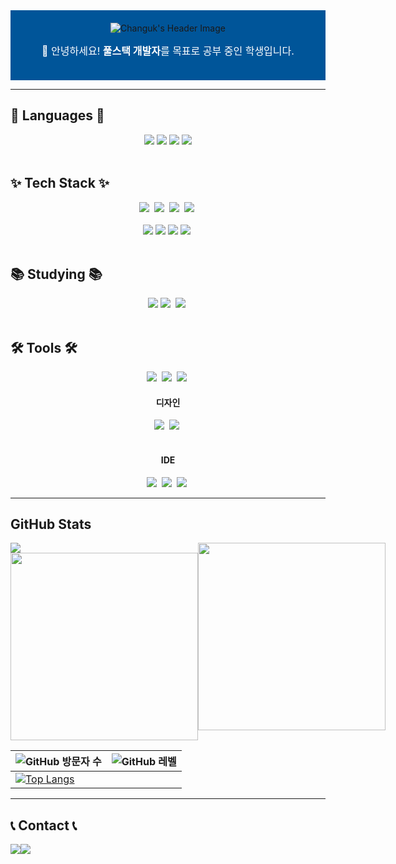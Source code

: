 <!--
**Chochanguk/Chochanguk** is a ✨ _special_ ✨ repository because its `README.md` (this file) appears on your GitHub profile.

Here are some ideas to get you started:

- 🔭 I’m currently working on ...
- 🌱 I’m currently learning ...
- 👯 I’m looking to collaborate on ...
- 🤔 I’m looking for help with ...
- 💬 Ask me about ...
- 📫 How to reach me: ...
- 😄 Pronouns: ...
- ⚡ Fun fact: ...
-->


<!-- 프로필 헤더 -->
<div align="center" style="background-color: #005599; padding: 20px; text-align: center;">
  <img src="https://capsule-render.vercel.app/api?type=Venom&color=005599&height=150&section=header&text=Hello%20World!%20I'm%20Changuk&animation=fadeIn&fontColor=000000&fontSize=40" alt="Changuk's Header Image"/>
  <p style="font-size: 16px; color: white; margin-top: 15px;">
    👋 안녕하세요! <strong>풀스택 개발자</strong>를 목표로 공부 중인 학생입니다.
  </p>
</div>

- - -

<!-- 사용 가능 언어 -->
## 💬 Languages 💬
<div align="center">
  <img src="https://img.shields.io/badge/java-007396?style=for-the-badge&logo=java&logoColor=white"> 
  <img src="https://img.shields.io/badge/c++-00599C?style=for-the-badge&logo=c%2B%2B&logoColor=white">
  <img src="https://img.shields.io/badge/python-3776AB?style=for-the-badge&logo=python&logoColor=white"> 
  <img src="https://img.shields.io/badge/Dart-0175C2?style=for-the-badge&logo=dart&logoColor=white"> 
</div>
<br>

<!-- 기술 스택 -->
## ✨ Tech Stack ✨
<div align="center">
  <img src="https://img.shields.io/badge/react-20232a.svg?style=for-the-badge&logo=react&logoColor=61DAFB" />&nbsp
  <img src="https://img.shields.io/badge/javascript-F7DF1E.svg?style=for-the-badge&logo=javascript&logoColor=20232a" />&nbsp
  <img src="https://img.shields.io/badge/html5-E34F26.svg?style=for-the-badge&logo=html5&logoColor=white" />&nbsp 
  <img src="https://img.shields.io/badge/css3-1572B6.svg?style=for-the-badge&logo=css3&logoColor=white" />&nbsp
</div>
<br>
<div align="center">
  <img src="https://img.shields.io/badge/flutter-02569B?style=for-the-badge&logo=flutter&logoColor=white">
  <img src="https://img.shields.io/badge/mysql-4479A1?style=for-the-badge&logo=mysql&logoColor=white"> 
  <img src="https://img.shields.io/badge/linux-FCC624?style=for-the-badge&logo=linux&logoColor=black"> 
  <img src="https://img.shields.io/badge/Spring Boot-6DB33F?style=for-the-badge&logo=spring boot&logoColor=white" />&nbsp
</div>
<br>

<!-- 공부 중인 내용 -->
## 📚 Studying 📚
<div align="center">
  <img src="https://img.shields.io/badge/flutter-02569B?style=for-the-badge&logo=flutter&logoColor=white">
  <img src="https://img.shields.io/badge/react-20232a.svg?style=for-the-badge&logo=react&logoColor=61DAFB" />&nbsp
  <img src="https://img.shields.io/badge/Spring Boot-6DB33F?style=for-the-badge&logo=spring boot&logoColor=white" />&nbsp
</div>
<br>

<!-- 도구 -->
## 🛠 Tools 🛠
<div align="center">
  <img src="https://img.shields.io/badge/git-F05033.svg?style=for-the-badge&logo=git&logoColor=white" />&nbsp
  <img src="https://img.shields.io/badge/github-181717.svg?style=for-the-badge&logo=github&logoColor=white" />&nbsp
  <img src="https://img.shields.io/badge/Notion-F3F3F3.svg?style=for-the-badge&logo=notion&logoColor=black" />&nbsp
</div>
<div align="center"> <h4>디자인</h4>
  <img src="https://img.shields.io/badge/Canva-00C4CC?style=for-the-badge&logo=canva&logoColor=37abff" />&nbsp
  <img src="https://img.shields.io/badge/figma-F24E1E.svg?style=for-the-badge&logo=figma&logoColor=white" />&nbsp
</div>
<br>
<div align="center"> <h4>IDE</h4>
  <img src="https://img.shields.io/badge/VSCode-007ACC?style=for-the-badge&logo=visual-studio-code&logoColor=white" />&nbsp
  <img src="https://img.shields.io/badge/IntelliJ IDEA-2C2C32.svg?style=for-the-badge&logo=intellijidea&logoColor=white" />&nbsp
  <img src="https://img.shields.io/badge/Android Studio-3DDC84?style=for-the-badge&logo=androidstudio&logoColor=white" />&nbsp
</div>

---

## GitHub Stats
<!-- GitHub Stats -->
<div style="display: flex;">
    <!-- 첫 번째 div -->
    <div style="flex: 1;">
        <!-- 깃허브 방문자수 -->
        <div>
            <a href="https://hits.seeyoufarm.com">
                <img src="https://hits.seeyoufarm.com/api/count/incr/badge.svg?url=https%3A%2F%2Fgithub.com%2FChochanguk&count_bg=%2379C83D&title_bg=%23555555&icon=github.svg&icon_color=%23E7E7E7&title=GITHUB&edge_flat=false"/>
            </a>
        </div>
        <!-- 깃허브 레벨 -->
        <div>
            <img src="https://github-readme-stats.vercel.app/api?username=Chochanguk&show_icons=true&theme=algolia" width=300px/>
        </div>
    </div>
    <!-- 두 번째 div -->
    <div>
        <!-- 언어 분포도 -->
        <a href="https://github.com/anuraghazra/github-readme-stats">
            <img src="https://github-readme-stats.vercel.app/api/top-langs/?username=Chochanguk&layout=compact&theme=dark" width=300px" />
        </a>
    </div>
</div>


<!-- GitHub Stats -->

| ![GitHub 방문자 수](https://hits.seeyoufarm.com/api/count/incr/badge.svg?url=https%3A%2F%2Fgithub.com%2FChochanguk&count_bg=%2379C83D&title_bg=%23555555&icon=github.svg&icon_color=%23E7E7E7&title=GITHUB&edge_flat=false) | ![GitHub 레벨](https://github-readme-stats.vercel.app/api?username=Chochanguk&show_icons=true&theme=algolia) |
| --- | --- |
| [![Top Langs](https://github-readme-stats.vercel.app/api/top-langs/?username=Chochanguk&layout=compact&theme=dark)](https://github.com/anuraghazra/github-readme-stats) | |


---

## 📞 Contact 📞
<div style="display:flex; flex-direction:row;">
    <a href="mailto:changuk0308@gmail.com">
        <img src="https://img.shields.io/badge/Gmail-EA4335?style=for-the-badge&logo=Gmail&logoColor=white">
    </a>
    <a href="https://www.instagram.com/jo_changuk?igsh=MWY4b3kxNnE2a2ZnZA==">
        <img src="https://img.shields.io/badge/Instagram-E4405F?style=for-the-badge&logo=Instagram&logoColor=white"> 
    </a>
</div>

